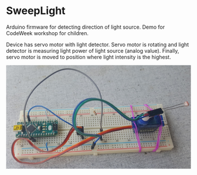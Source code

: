 # SweepLight
Arduino firmware for detecting direction of light source. Demo for CodeWeek workshop for children.

Device has servo motor with light detector. Servo motor is rotating and light detector is measuring light power of light source (analog value). Finally, servo motor is moved to position where light intensity is the highest.

![Arduino Nano based light source detector](SweepLight.jpg)
